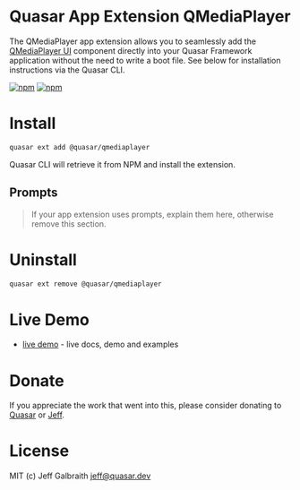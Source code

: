 # Quasar App Extension QMediaPlayer

The QMediaPlayer app extension allows you to seamlessly add the [QMediaPlayer UI](https://github.com/quasarframework/quasar-ui-qmediaplayer/tree/dev/ui) component directly into your Quasar Framework application without the need to write a boot file. See below for installation instructions via the Quasar CLI.

[![npm](https://img.shields.io/npm/v/quasar-quasar-ui-qmediaplayer.svg?label=@quasar/quasar-app-extension-qmediaplayer)](https://www.npmjs.com/package/@quasar/quasar-app-extension-qmediaplayer)
[![npm](https://img.shields.io/npm/dt/@quasar/quasar-app-extension-qmediaplayer.svg)](https://www.npmjs.com/package/@quasar/quasar-app-extension-qmediaplayer)

# Install
```bash
quasar ext add @quasar/qmediaplayer
```
Quasar CLI will retrieve it from NPM and install the extension.

## Prompts

> If your app extension uses prompts, explain them here, otherwise remove this section.

# Uninstall
```bash
quasar ext remove @quasar/qmediaplayer
```

# Live Demo
* [live demo](https://quasarframework.github.io/quasar-ui-qmediaplayer/docs) - live docs, demo and examples

# Donate
If you appreciate the work that went into this, please consider donating to [Quasar](https://donate.quasar.dev) or [Jeff](https://github.com/sponsors/hawkeye64).

# License
MIT (c) Jeff Galbraith <jeff@quasar.dev>
